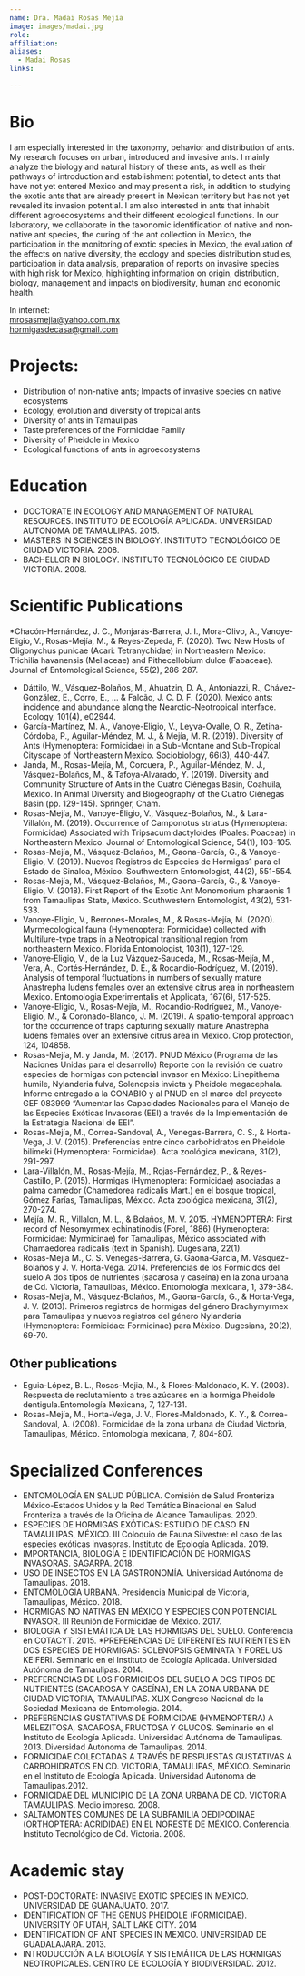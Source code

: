 ```yaml
---
name: Dra. Madai Rosas Mejía
image: images/madai.jpg
role: 
affiliation: 
aliases:
  - Madai Rosas
links:
  
---
```


# Bio

I am especially interested in the taxonomy, behavior and distribution of ants. My research focuses on urban, introduced and invasive ants. I mainly analyze the biology and natural history of these ants, as well as their pathways of introduction and establishment potential, to detect ants that have not yet entered Mexico and may present a risk, in addition to studying the exotic ants that are already present in Mexican territory but has not yet revealed its invasion potential. I am also interested in ants that inhabit different agroecosystems and their different ecological functions.
In our laboratory, we collaborate in the taxonomic identification of native and non-native ant species, the curing of the ant collection in Mexico, the participation in the monitoring of exotic species in Mexico, the evaluation of the effects on native diversity, the ecology and species distribution studies, participation in data analysis, preparation of reports on invasive species with high risk for Mexico, highlighting information on origin, distribution, biology, management and impacts on biodiversity, human and economic health.

In internet:<br>
<a href="mailto:mrosasmejia@yahoo.com.mx">mrosasmejia@yahoo.com.mx</a><br>
<a href="mailto:hormigasdecasa@gmail.com">hormigasdecasa@gmail.com</a>

# Projects:
* Distribution of non-native ants; Impacts of invasive species on native ecosystems
* Ecology, evolution and diversity of tropical ants
* Diversity of ants in Tamaulipas
* Taste preferences of the Formicidae Family
* Diversity of Pheidole in Mexico
* Ecological functions of ants in agroecosystems

# Education

* DOCTORATE IN ECOLOGY AND MANAGEMENT OF NATURAL RESOURCES. INSTITUTO DE ECOLOGÍA APLICADA. UNIVERSIDAD AUTONOMA DE TAMAULIPAS. 2015.
* MASTERS IN SCIENCES IN BIOLOGY. INSTITUTO TECNOLÓGICO DE CIUDAD VICTORIA. 2008.
* BACHELLOR IN BIOLOGY.  INSTITUTO TECNOLÓGICO DE CIUDAD VICTORIA. 2008.

# Scientific Publications
*Chacón-Hernández, J. C., Monjarás-Barrera, J. I., Mora-Olivo, A., Vanoye-Eligio, V., Rosas-Mejía, M., & Reyes-Zepeda, F. (2020). Two New Hosts of Oligonychus punicae (Acari: Tetranychidae) in Northeastern Mexico: Trichilia havanensis (Meliaceae) and Pithecellobium dulce (Fabaceae). Journal of Entomological Science, 55(2), 286-287.
* Dáttilo, W., Vásquez‐Bolaños, M., Ahuatzin, D. A., Antoniazzi, R., Chávez‐González, E., Corro, E., ... & Falcão, J. C. D. F. (2020). Mexico ants: incidence and abundance along the Nearctic–Neotropical interface. Ecology, 101(4), e02944.
* García-Martínez, M. A., Vanoye-Eligio, V., Leyva-Ovalle, O. R., Zetina-Córdoba, P., Aguilar-Méndez, M. J., & Mejía, M. R. (2019). Diversity of Ants (Hymenoptera: Formicidae) in a Sub-Montane and Sub-Tropical Cityscape of Northeastern Mexico. Sociobiology, 66(3), 440-447.
* Janda, M., Rosas-Mejía, M., Corcuera, P., Aguilar-Méndez, M. J., Vásquez-Bolaños, M., & Tafoya-Alvarado, Y. (2019). Diversity and Community Structure of Ants in the Cuatro Ciénegas Basin, Coahuila, Mexico. In Animal Diversity and Biogeography of the Cuatro Ciénegas Basin (pp. 129-145). Springer, Cham.
* Rosas-Mejía, M., Vanoye-Eligio, V., Vásquez-Bolaños, M., & Lara-Villalón, M. (2019). Occurrence of Camponotus striatus (Hymenoptera: Formicidae) Associated with Tripsacum dactyloides (Poales: Poaceae) in Northeastern Mexico. Journal of Entomological Science, 54(1), 103-105.
* Rosas-Mejía, M., Vásquez-Bolaños, M., Gaona-García, G., & Vanoye-Eligio, V. (2019). Nuevos Registros de Especies de Hormigas1 para el Estado de Sinaloa, México. Southwestern Entomologist, 44(2), 551-554.
* Rosas-Mejía, M., Vásquez-Bolaños, M., Gaona-García, G., & Vanoye-Eligio, V. (2018). First Report of the Exotic Ant Monomorium pharaonis 1 from Tamaulipas State, Mexico. Southwestern Entomologist, 43(2), 531-533.
* Vanoye-Eligio, V., Berrones-Morales, M., & Rosas-Mejía, M. (2020). Myrmecological fauna (Hymenoptera: Formicidae) collected with Multilure-type traps in a Neotropical transitional region from northeastern Mexico. Florida Entomologist, 103(1), 127-129.
* Vanoye‐Eligio, V., de la Luz Vázquez‐Sauceda, M., Rosas‐Mejía, M., Vera, A., Cortés‐Hernández, D. E., & Rocandio‐Rodríguez, M. (2019). Analysis of temporal fluctuations in numbers of sexually mature Anastrepha ludens females over an extensive citrus area in northeastern Mexico. Entomologia Experimentalis et Applicata, 167(6), 517-525.
* Vanoye-Eligio, V., Rosas-Mejía, M., Rocandio-Rodríguez, M., Vanoye-Eligio, M., & Coronado-Blanco, J. M. (2019). A spatio-temporal approach for the occurrence of traps capturing sexually mature Anastrepha ludens females over an extensive citrus area in Mexico. Crop protection, 124, 104858.
* Rosas-Mejía, M. y Janda, M. (2017). PNUD México (Programa de las Naciones Unidas para el desarrollo) Reporte con la revisión de cuatro especies de hormigas con potencial invasor en México: Linepithema humile, Nylanderia fulva, Solenopsis invicta y Pheidole megacephala. Informe entregado a la CONABIO y al PNUD en el marco del proyecto GEF 083999 “Aumentar las Capacidades Nacionales para el Manejo de las Especies Exóticas Invasoras (EEI) a través de la Implementación de la Estrategia Nacional de EEI”.
* Rosas-Mejía, M., Correa-Sandoval, A., Venegas-Barrera, C. S., & Horta-Vega, J. V. (2015). Preferencias entre cinco carbohidratos en Pheidole bilimeki (Hymenoptera: Formicidae). Acta zoológica mexicana, 31(2), 291-297.
* Lara-Villalón, M., Rosas-Mejía, M., Rojas-Fernández, P., & Reyes-Castillo, P. (2015). Hormigas (Hymenoptera: Formicidae) asociadas a palma camedor (Chamedorea radicalis Mart.) en el bosque tropical, Gómez Farías, Tamaulipas, México. Acta zoológica mexicana, 31(2), 270-274.
* Mejía, M. R., Villalon, M. L., & Bolaños, M. V. 2015. HYMENOPTERA: First record of Nesomyrmex echinatinodis (Forel, 1886) (Hymenoptera: Formicidae: Myrmicinae) for Tamaulipas, México associated with Chamaedorea radicalis (text in Spanish). Dugesiana, 22(1).
* Rosas-Mejía M., C. S. Venegas-Barrera, G. Gaona-García, M. Vásquez-Bolaños y J. V. Horta-Vega. 2014. Preferencias de los Formícidos del suelo A dos tipos de nutrientes (sacarosa y caseína) en la zona urbana de Cd. Victoria, Tamaulipas, México. Entomología mexicana, 1, 379-384.
* Rosas-Mejía, M., Vásquez-Bolaños, M., Gaona-García, G., & Horta-Vega, J. V. (2013). Primeros registros de hormigas del género Brachymyrmex para Tamaulipas y nuevos registros del género Nylanderia (Hymenoptera: Formicidae: Formicinae) para México. Dugesiana, 20(2), 69-70.

## Other publications
* Eguia-López, B. L., Rosas-Mejia, M., & Flores-Maldonado, K. Y. (2008). Respuesta de reclutamiento a tres azúcares en la hormiga Pheidole dentigula.Entomología Mexicana, 7, 127-131.
* Rosas-Mejía, M., Horta-Vega, J. V., Flores-Maldonado, K. Y., & Correa-Sandoval, A. (2008). Formicidae de la zona urbana de Ciudad Victoria, Tamaulipas, México. Entomología mexicana, 7, 804-807.

# Specialized Conferences

* ENTOMOLOGÍA EN SALUD PÚBLICA. Comisión de Salud Fronteriza México-Estados Unidos y la Red Temática Binacional en Salud Fronteriza a través de la Oficina de Alcance Tamaulipas. 2020.
* ESPECIES DE HORMIGAS EXÓTICAS: ESTUDIO DE CASO EN TAMAULIPAS, MÉXICO. III Coloquio de Fauna Silvestre: el caso de las especies exóticas invasoras. Instituto de Ecología Aplicada. 2019.
* IMPORTANCIA, BIOLOGÍA E IDENTIFICACIÓN DE HORMIGAS INVASORAS. SAGARPA. 2018.
* USO DE INSECTOS EN LA GASTRONOMÍA. Universidad Autónoma de Tamaulipas. 2018.
* ENTOMOLOGÍA URBANA. Presidencia Municipal de Victoria, Tamaulipas, México. 2018.
* HORMIGAS NO NATIVAS EN MÉXICO Y ESPECIES CON POTENCIAL INVASOR. III Reunión de Formicidae de México. 2017.
* BIOLOGÍA Y SISTEMÁTICA DE LAS HORMIGAS DEL SUELO. Conferencia en COTACYT. 2015.
*PREFERENCIAS DE DIFERENTES NUTRIENTES EN DOS ESPECIES DE HORMIGAS: SOLENOPSIS GEMINATA Y FORELIUS KEIFERI. Seminario en el Instituto de Ecología Aplicada. Universidad Autónoma de Tamaulipas. 2014.
* PREFERENCIAS DE LOS FORMICIDOS DEL SUELO A DOS TIPOS DE NUTRIENTES (SACAROSA Y CASEÍNA), EN LA ZONA URBANA DE CIUDAD VICTORIA, TAMAULIPAS. XLIX Congreso Nacional de la Sociedad Mexicana de Entomología. 2014.
* PREFERENCIAS GUSTATIVAS DE FORMICIDAE (HYMENOPTERA) A MELEZITOSA, SACAROSA, FRUCTOSA Y GLUCOS. Seminario en el Instituto de Ecología Aplicada. Universidad Autónoma de Tamaulipas. 2013. Diversidad Autónoma de Tamaulipas. 2014.
* FORMICIDAE COLECTADAS A TRAVÉS DE RESPUESTAS GUSTATIVAS A CARBOHIDRATOS EN CD. VICTORIA, TAMAULIPAS, MÉXICO. Seminario en el Instituto de Ecología Aplicada. Universidad Autónoma de Tamaulipas.2012. 
* FORMICIDAE DEL MUNICIPIO DE LA ZONA URBANA DE CD. VICTORIA TAMAULIPAS. Medio impreso. 2008.
* SALTAMONTES COMUNES DE LA SUBFAMILIA OEDIPODINAE (ORTHOPTERA: ACRIDIDAE) EN EL NORESTE DE MÉXICO. Conferencia. Instituto Tecnológico de Cd. Victoria. 2008. 

# Academic stay

* POST-DOCTORATE: INVASIVE EXOTIC SPECIES IN MEXICO. UNIVERSIDAD DE GUANAJUATO. 2017.
* IDENTIFICATION OF THE GENUS PHEIDOLE (FORMICIDAE). UNIVERSITY OF UTAH, SALT LAKE CITY. 2014
* IDENTIFICATION OF ANT SPECIES IN MEXICO. UNIVERSIDAD DE GUADALAJARA. 2013.
* INTRODUCCIÓN A LA BIOLOGÍA Y SISTEMÁTICA DE LAS HORMIGAS NEOTROPICALES. CENTRO DE ECOLOGÍA Y BIODIVERSIDAD. 2012.
